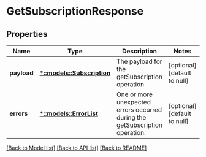 # GetSubscriptionResponse

## Properties
Name | Type | Description | Notes
------------ | ------------- | ------------- | -------------
**payload** | [***::models::Subscription**](Subscription.md) | The payload for the getSubscription operation. | [optional] [default to null]
**errors** | [***::models::ErrorList**](ErrorList.md) | One or more unexpected errors occurred during the getSubscription operation. | [optional] [default to null]

[[Back to Model list]](../README.md#documentation-for-models) [[Back to API list]](../README.md#documentation-for-api-endpoints) [[Back to README]](../README.md)


